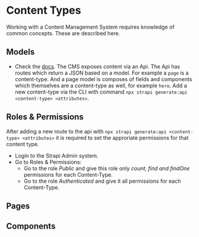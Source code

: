 # Content Types

Working with a Content Management System requires knowledge of common concepts. These are described here.

## Models
- Check the [docs](https://strapi.io/documentation/v3.x/concepts/models.html#concept).
The CMS exposes content via an Api. The Api has routes which return a JSON based on a model.
For example a `page` is a content-type. And a page model is composes of fields and components which themselves are a content-type as well, for example `hero`.
Add a new content-type via the CLI with command `npx strapi generate:api <content-type> <attributes>`.

## Roles & Permissions
After adding a new route to the api with `npx strapi generate:api <content-type> <attributes>` it is required to set the approriate permissions for that content type.
- Login to the Strapi Admin system.
- Go to Roles & Permissions:
    - Go to the role *Public* and give this role only *count, find and findOne* permissions for each Content-Type.
    - Go to the role *Authenticated* and give it all permissions for each Content-Type.

## Pages

## Components
